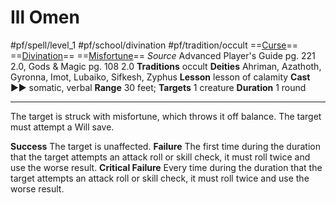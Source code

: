# Ill Omen
#pf/spell/level_1 #pf/school/divination #pf/tradition/occult
==[Curse](../../../Traits/Curse.md)== ==[Divination](../../../Traits/Divination.md)== ==[Misfortune](../../../Traits/Misfortune.md)==
*Source* Advanced Player's Guide pg. 221 2.0, Gods & Magic pg. 108 2.0
**Traditions** occult
**Deities** Ahriman, Azathoth, Gyronna, Imot, Lubaiko, Sifkesh, Zyphus
**Lesson** lesson of calamity
**Cast** ►► somatic, verbal
**Range** 30 feet; **Targets** 1 creature
**Duration** 1 round

---
The target is struck with misfortune, which throws it off balance. The target must attempt a Will save.

**Success** The target is unaffected.
**Failure** The first time during the duration that the target attempts an attack roll or skill check, it must roll twice and use the worse result.
**Critical Failure** Every time during the duration that the target attempts an attack roll or skill check, it must roll twice and use the worse result.